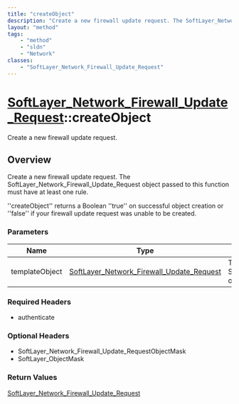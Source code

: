 ```yaml
---
title: "createObject"
description: "Create a new firewall update request. The SoftLayer_Network_Firewall_Update_Request object passed to this function must... "
layout: "method"
tags:
    - "method"
    - "sldn"
    - "Network"
classes:
    - "SoftLayer_Network_Firewall_Update_Request"
---
```

# [SoftLayer_Network_Firewall_Update_Request](/reference/services/SoftLayer_Network_Firewall_Update_Request)::createObject

Create a new firewall update request.


## Overview 
Create a new firewall update request. The SoftLayer_Network_Firewall_Update_Request object passed to this function must have at least one rule. 

''createObject'' returns a Boolean ''true'' on successful object creation or ''false'' if your firewall update request was unable to be created. 

### Parameters 
|Name | Type | Description |
| --- | --- | --- |
|templateObject| <a href='/reference/datatypes/SoftLayer_Network_Firewall_Update_Request'>SoftLayer_Network_Firewall_Update_Request </a>| The SoftLayer_Network_Firewall_Update_Request object that you wish to create.|


### Required Headers
* authenticate

### Optional Headers
* SoftLayer_Network_Firewall_Update_RequestObjectMask
* SoftLayer_ObjectMask

### Return Values
<a href='/reference/datatypes/SoftLayer_Network_Firewall_Update_Request'>SoftLayer_Network_Firewall_Update_Request </a>

